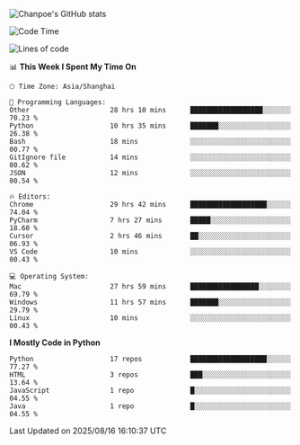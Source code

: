 ![Chanpoe's GitHub stats](https://github-readme-stats.vercel.app/api?username=Chanpoe&show_icons=true&count_private=true&theme=cobalt)

<!--START_SECTION:waka-->
![Code Time](http://img.shields.io/badge/Code%20Time-856%20hrs-blue)

![Lines of code](https://img.shields.io/badge/From%20Hello%20World%20I%27ve%20Written-1.8%20million%20lines%20of%20code-blue)

📊 **This Week I Spent My Time On** 

```text
🕑︎ Time Zone: Asia/Shanghai

💬 Programming Languages: 
Other                    28 hrs 10 mins      ██████████████████░░░░░░░   70.23 % 
Python                   10 hrs 35 mins      ███████░░░░░░░░░░░░░░░░░░   26.38 % 
Bash                     18 mins             ░░░░░░░░░░░░░░░░░░░░░░░░░   00.77 % 
GitIgnore file           14 mins             ░░░░░░░░░░░░░░░░░░░░░░░░░   00.62 % 
JSON                     12 mins             ░░░░░░░░░░░░░░░░░░░░░░░░░   00.54 % 

🔥 Editors: 
Chrome                   29 hrs 42 mins      ███████████████████░░░░░░   74.04 % 
PyCharm                  7 hrs 27 mins       █████░░░░░░░░░░░░░░░░░░░░   18.60 % 
Cursor                   2 hrs 46 mins       ██░░░░░░░░░░░░░░░░░░░░░░░   06.93 % 
VS Code                  10 mins             ░░░░░░░░░░░░░░░░░░░░░░░░░   00.43 % 

💻 Operating System: 
Mac                      27 hrs 59 mins      █████████████████░░░░░░░░   69.79 % 
Windows                  11 hrs 57 mins      ███████░░░░░░░░░░░░░░░░░░   29.79 % 
Linux                    10 mins             ░░░░░░░░░░░░░░░░░░░░░░░░░   00.43 % 
```

**I Mostly Code in Python** 

```text
Python                   17 repos            ███████████████████░░░░░░   77.27 % 
HTML                     3 repos             ███░░░░░░░░░░░░░░░░░░░░░░   13.64 % 
JavaScript               1 repo              █░░░░░░░░░░░░░░░░░░░░░░░░   04.55 % 
Java                     1 repo              █░░░░░░░░░░░░░░░░░░░░░░░░   04.55 % 
```




 Last Updated on 2025/08/16 16:10:37 UTC
<!--END_SECTION:waka-->
